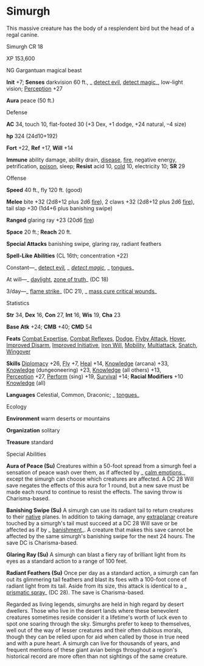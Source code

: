 # Simurgh

This massive creature has the body of a resplendent bird but the head of a regal canine.

Simurgh CR 18

XP 153,600

NG Gargantuan magical beast

**Init** +7; **Senses** darkvision 60 ft., _ [detect evil](spells/detectEvil#_detect-evil), [detect magic](spells/detectMagic#_detect-magic)_, low-light vision; [Perception](skills/perception#_perception) +27

**Aura** peace (50 ft.)

Defense

**AC** 34, touch 10, flat-footed 30 (+3 Dex, +1 dodge, +24 natural, –4 size)

**hp** 324 (24d10+192)

**Fort** +22, **Ref** +17, **Will** +14

**Immune** ability damage, ability drain, [disease](monsters/universalMonsterRules#_disease-(ex-or-su)), [fire](monsters/creatureTypes#_fire-subtype), negative energy, petrification, [poison](monsters/universalMonsterRules#_poison-(ex-or-su)), sleep; **Resist** acid 10, [cold](monsters/creatureTypes#_cold-subtype) 10, electricity 10; **SR** 29

Offense

**Speed** 40 ft., fly 120 ft. (good)

**Melee** bite +32 (2d8+12 plus 2d6 [fire](monsters/creatureTypes#_fire-subtype)), 2 claws +32 (2d8+12 plus 2d6 [fire](monsters/creatureTypes#_fire-subtype)), tail slap +30 (1d4+6 plus banishing swipe)

**Ranged** glaring ray +23 (20d6 [fire](monsters/creatureTypes#_fire-subtype))

**Space** 20 ft.; **Reach** 20 ft.

**Special Attacks** banishing swipe, glaring ray, radiant feathers

**Spell-Like Abilities** (CL 16th; concentration +22)

Constant—_ [detect evil](spells/detectEvil#_detect-evil)_, _ [detect magic](spells/detectMagic#_detect-magic)_, _ [tongues](spells/tongues#_tongues)_

At will—_ [daylight](spells/daylight#_daylight), [zone of truth](spells/zoneOfTruth#_zone-of-truth)_ (DC 18)

3/day—_ [flame strike](spells/flameStrike#_flame-strike)_ (DC 21), _ [mass cure critical wounds](spells/cureCriticalWounds#_cure-critical-wounds-mass)_

Statistics

**Str** 34, **Dex** 16, **Con** 27, **Int** 16, **Wis** 19, **Cha** 23

**Base Atk** +24; **CMB** +40; **CMD** 54

**Feats** [Combat Expertise](feats#_combat-expertise), [Combat Reflexes](feats#_combat-reflexes), [Dodge](feats#_dodge), [Flyby Attack](monsters/monsterFeats#_flyby-attack), [Hover](monsters/monsterFeats#_hover), [Improved Disarm](feats#_improved-disarm), [Improved Initiative](feats#_improved-initiative), [Iron Will](feats#_iron-will), [Mobility](feats#_mobility), [Multiattack](monsters/monsterFeats#_multiattack), [Snatch](monsters/monsterFeats#_snatch), [Wingover](monsters/monsterFeats#_wingover)

**Skills** [Diplomacy](skills/diplomacy#_diplomacy) +26, [Fly](skills/fly#_fly) +7, [Heal](skills/heal#_heal) +14, [Knowledge](skills/knowledge#_knowledge) (arcana) +33, [Knowledge](skills/knowledge#_knowledge) (dungeoneering) +23, [Knowledge](skills/knowledge#_knowledge) (all others) +13,   
 [Perception](skills/perception#_perception) +27, [Perform](skills/perform#_perform) (sing) +19, [Survival](skills/survival#_survival) +14; **Racial Modifiers** +10 [Knowledge](skills/knowledge#_knowledge) (all)

**Languages** Celestial, Common, Draconic; _ [tongues](spells/tongues#_tongues)_

Ecology

**Environment** warm deserts or mountains

**Organization** solitary

**Treasure** standard

Special Abilities

**Aura of Peace (Su)** Creatures within a 50-foot spread from a simurgh feel a sensation of peace wash over them, as if affected by _ [calm emotions](spells/calmEmotions#_calm-emotions)_, except the simurgh can choose which creatures are affected. A DC 28 Will save negates the effects of this aura for 1 round, but a new save must be made each round to continue to resist the effects. The saving throw is Charisma-based.

**Banishing Swipe (Su)** A simurgh can use its radiant tail to return creatures to their [native](monsters/creatureTypes#_native-subtype) planes. In addition to taking damage, any [extraplanar](monsters/creatureTypes#_extraplanar-subtype) creature touched by a simurgh's tail must succeed at a DC 28 Will save or be affected as if by _ [banishment](spells/banishment#_banishment)_. A creature that makes this save cannot be affected by the same simurgh's banishing swipe for the next 24 hours. The save DC is Charisma-based.

**Glaring Ray (Su)** A simurgh can blast a fiery ray of brilliant light from its eyes as a standard action to a range of 100 feet.

**Radiant Feathers (Su)** Once per day as a standard action, a simurgh can fan out its glimmering tail feathers and blast its foes with a 100-foot cone of radiant light from its tail. Aside from its size, this attack is identical to a _ [prismatic spray](spells/prismaticSpray#_prismatic-spray)_ (DC 28). The save is Charisma-based.

Regarded as living legends, simurghs are held in high regard by desert dwellers. Those who live in the desert lands where these benevolent creatures sometimes reside consider it a lifetime's worth of luck even to spot one soaring through the sky. Simurghs prefer to keep to themselves, well out of the way of lesser creatures and their often dubious morals, though they can be relied upon for aid when called by those in true need and with a pure heart. A simurgh can live for thousands of years, and frequent mentions of these giant avian beings throughout a region's historical record are more often than not sightings of the same creature.

